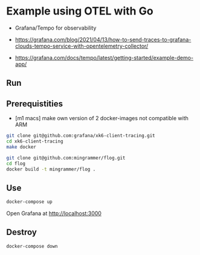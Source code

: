 # Example using OTEL with Go

- Grafana/Tempo for observability

- <https://grafana.com/blog/2021/04/13/how-to-send-traces-to-grafana-clouds-tempo-service-with-opentelemetry-collector/>

- <https://grafana.com/docs/tempo/latest/getting-started/example-demo-app/>

## Run

## Prerequistities

- [m1 macs] make own version of 2 docker-images not compatible with ARM

```sh
git clone git@github.com:grafana/xk6-client-tracing.git
cd xk6-client-tracing
make docker
```

```sh
git clone git@github.com:mingrammer/flog.git
cd flog
docker build -t mingrammer/flog .
```

## Use

```sh
docker-compose up
```

Open Grafana at <http://localhost:3000>

## Destroy

```sh
docker-compose down
```
